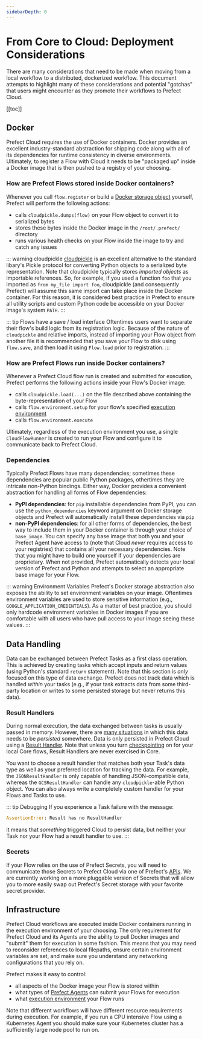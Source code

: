 ```yaml
---
sidebarDepth: 0
---
```


# From Core to Cloud: Deployment Considerations

There are many considerations that need to be made when moving from a local workflow to a distributed, dockerized workflow. This document attempts to highlight many of these considerations and potential "gotchas" that users might encounter as they promote their workflows to Prefect Cloud.

[[toc]]

## Docker

Prefect Cloud requires the use of Docker containers. Docker provides an excellent industry-standard abstraction for shipping code along with all of its dependencies for runtime consistency in diverse environments. Ultimately, to register a Flow with Cloud it needs to be "packaged up" inside a Docker image that is then pushed to a registry of your choosing.

### How are Prefect Flows stored inside Docker containers?

Whenever you call `flow.register` or build a [Docker storage object](../../api/latest/environments/storage.html#docker) yourself, Prefect will perform the following actions:

- calls `cloudpickle.dumps(flow)` on your Flow object to convert it to serialized bytes
- stores these bytes inside the Docker image in the `/root/.prefect/` directory
- runs various health checks on your Flow inside the image to try and catch any issues

::: warning cloudpickle
[cloudpickle](https://github.com/cloudpipe/cloudpickle) is an excellent alternative to the standard libary's Pickle protocol for converting Python objects to a serialized byte representation. Note that cloudpickle typically stores _imported objects_ as importable references. So, for example, if you used a function `foo` that you imported as `from my_file import foo`, cloudpickle (and consequently Prefect) will assume this same import can take place inside the Docker container. For this reason, it is considered best practice in Prefect to ensure all utility scripts and custom Python code be accessible on your Docker image's system `PATH`.
:::

::: tip Flows have a save / load interface
Oftentimes users want to separate their flow's build logic from its registration logic. Because of the nature of `cloudpickle` and relative imports, instead of importing your Flow object from another file it is recommended that you save your Flow to disk using `flow.save`, and then load it using `Flow.load` prior to registration.
:::

### How are Prefect Flows run inside Docker containers?

Whenever a Prefect Cloud flow run is created and submitted for execution, Prefect performs the following actions inside your Flow's Docker image:

- calls `cloudpickle.load(...)` on the file described above containing the byte-representation of your Flow
- calls `flow.environment.setup` for your flow's specified [execution environment](../../api/latest/environments/execution.html)
- calls `flow.environment.execute`

Ultimately, regardless of the execution environment you use, a single `CloudFlowRunner` is created to run your Flow and configure it to communicate back to Prefect Cloud.

### Dependencies

Typically Prefect Flows have many dependencies; sometimes these dependencies are popular public Python packages, othertimes they are intricate non-Python bindings. Either way, Docker provides a convenient abstraction for handling all forms of Flow dependencies:

- **PyPI dependencies**: for `pip` installable dependencies from PyPI, you can use the `python_dependencies` keyword argument on Docker storage objects and Prefect will automatically install these dependencies via `pip`
- **non-PyPI dependencies**: for all other forms of dependencies, the best way to include them in your Docker container is through your choice of `base_image`. You can specify any base image that both you and your Prefect Agent have access to (note that Cloud _never_ requires access to your registries) that contains all your necessary dependencies. Note that you might have to build one yourself if your dependencies are proprietary. When not provided, Prefect automatically detects your local version of Prefect and Python and attempts to select an appropriate base image for your Flow.

::: warning Environment Variables
Prefect's Docker storage abstraction also exposes the ability to set environment variables on your image. Oftentimes environment variables are used to store sensitive information (e.g., `GOOGLE_APPLICATION_CREDENTIALS`). As a matter of best practice, you should only hardcode environment variables in Docker images if you are comfortable with all users who have pull access to your image seeing these values.
:::

## Data Handling

Data can be exchanged between Prefect Tasks as a first class operation. This is achieved by creating tasks which accept inputs and return values (using Python's standard `return` statement). Note that this section is _only_ focused on this type of data exchange. Prefect does not track data which is handled _within_ your tasks (e.g., if your task extracts data from some third-party location or writes to some persisted storage but never returns this data).

### Result Handlers

During normal execution, the data exchanged between tasks is usually passed in memory. However, there are [many situations](../dataflow.html#when-is-data-persisted) in which this data needs to be _persisted_ somewhere. Data is only persisted in Prefect Cloud using a [Result Handler](../../core/concepts/results.html). Note that unless you turn [checkpointing](../../core/concepts/persistence.html#checkpointing) on for your local Core flows, Result Handlers are never exercised in Core.

You want to choose a result handler that matches both your Task's data type as well as your preferred location for tracking the data. For example, the `JSONResultHandler` is only capable of handling JSON-compatible data, whereas the `GCSResultHandler` can handle any `cloudpickle`-able Python object. You can also always write a completely custom handler for your Flows and Tasks to use.

::: tip Debugging
If you experience a Task failure with the message:

```python
AssertionError: Result has no ResultHandler
```

it means that _something_ triggered Cloud to persist data, but neither your Task nor your Flow had a result handler to use.
:::

### Secrets

If your Flow relies on the use of Prefect Secrets, you will need to communicate those Secrets to Prefect Cloud via one of Prefect's [APIs](../concepts/secrets.html#cloud-execution). We are currently working on a more pluggable version of Secrets that will allow you to more easily swap out Prefect's Secret storage with your favorite secret provider.

## Infrastructure

Prefect Cloud workflows are executed inside Docker containers running in the execution environment of your choosing. The only requirement for Prefect Cloud and its Agents are the ability to pull Docker images and "submit" them for execution in some fashion. This means that you may need to reconsider references to local filepaths, ensure certain environment variables are set, and make sure you understand any networking configurations that you rely on.

Prefect makes it easy to control:

- all aspects of the Docker image your Flow is stored within
- what types of [Prefect Agents](../agents/overview.html) can submit your Flows for execution
- what [execution environment](../../api/latest/environments/execution.html) your Flow runs

Note that different workflows will have different resource requirements during execution. For example, if you run a CPU intensive Flow using a Kubernetes Agent you should make sure your Kubernetes cluster has a sufficiently large node pool to run on.
